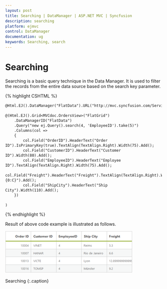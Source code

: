 ```yaml
---
layout: post
title: Searching | DataManager | ASP.NET MVC | Syncfusion
description: searching
platform: ejmvc
control: DataManager
documentation: ug
keywords: Searching, search
---
```


# Searching

Searching is a basic query technique in the Data Manager. It is used to filter the records from the entire data source based on the search key parameter.

{% highlight CSHTML %}

	@Html.EJ().DataManager("FlatData").URL("http://mvc.syncfusion.com/Services/Northwnd.svc/Orders/").Adaptor(AdaptorType.ODataAdaptor).CrossDomain(true)

	@(Html.EJ().Grid<MVCdoc.OrdersView>("FlatGrid")
		.DataManagerID("FlatData")
		.Query("new ej.Query().search(4, 'EmployeeID').take(5)")
		.Columns(col =>
		{
			col.Field("OrderID").HeaderText("Order ID").IsPrimaryKey(true).TextAlign(TextAlign.Right).Width(75).Add();
			col.Field("CustomerID").HeaderText("Customer ID").Width(80).Add();
			col.Field("EmployeeID").HeaderText("Employee ID").TextAlign(TextAlign.Right).Width(75).Add();
			col.Field("Freight").HeaderText("Freight").TextAlign(TextAlign.Right).Width(75).Format("{0:C}").Add();
			col.Field("ShipCity").HeaderText("Ship City").Width(110).Add();
		})	

	)

{% endhighlight  %}

Result of above code example is illustrated as follows.

![](Searching_images/Searching_img1.png)

Searching
{:.caption}
